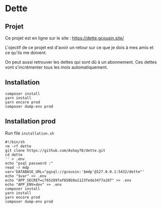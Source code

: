 # Dette

## Projet

Ce projet est en ligne sur le site : https://dette.gcousin.site/

L'ojectif de ce projet est d'avoir un retour sur ce que je dois à mes amis et ce qu'ils me doivent.

On peut aussi retrouver les dettes qui sont dû à un abonnement. Ces dettes vont s'incrémenter tous les mois automatiquement.

## Installation
```
composer install
yarn install
yarn encore prod
composer dump-env prod
```

## Installation prod

Run file ``installation.sh``

```shell script
#!/bin/sh
rm -rf dette
git clone https://github.com/Ashay78/dette.git
cd dette
'' > .env
echo "psql password :"
read -r mdp
var='DATABASE_URL="pgsql://gcousin:'$mdp'@127.0.0.1:5432/dette"'
echo "$var" >> .env
echo "APP_SECRET=c7652897af658b9a1123fede3477a107" >> .env
echo "APP_ENV=dev" >> .env
composer install
yarn install
yarn encore prod
composer dump-env prod
```


